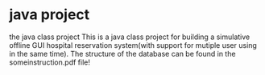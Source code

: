 # java project
 the java class project
 This is a java class project for building a simulative offline GUI hospital reservation system(with support for mutiple user using in the same time). The structure of the database can be found in the someinstruction.pdf file!  
